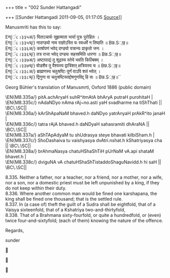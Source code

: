 +++
title = "002 Sunder Hattangadi"

+++
[[Sunder Hattangadi	2011-09-05, 01:17:05 [Source](https://groups.google.com/g/samskrita/c/ckD3lMZO4gg)]]



Manusmriti has this to say:



Eण्{ं८।३३५अ/} पिताऽचार्यः सुहृत्माता भार्या पुत्रः पुरोहितः ।  
Eण्{ं८।३३५च्/} नादण्ड्यो नाम राज्ञोऽस्ति यः स्वधर्मे न तिष्ठति ॥ Bछ.S्छ्॥  
Eण्{ं८।३३६अ/} कार्षापणं भवेद् दण्ड्यो यत्रान्यः प्राकृतो जनः ।  
Eण्{ं८।३३६च्/} तत्र राजा भवेद् दण्ड्यः सहस्रमिति धारणा ॥ Bछ.S्छ्॥  
Eण्{ं८।३३७अ/} अष्टापाद्यं तु शूद्रस्य स्तेये भवति किल्बिषम् ।  
Eण्{ं८।३३७च्/} षोडशैव तु वैश्यस्य द्वात्रिंशत् क्षत्रियस्य च ॥ Bछ.S्छ्॥  
Eण्{ं८।३३८अ/} ब्राह्मणस्य चतुःषष्टिः पूर्णं वाऽपि शतं भवेत् ।  
Eण्{ं८।३३८च्/} द्विगुणा वा चतुःषष्टिस्तद्दोषगुणविद्द् हि सः ॥ Bछ.S्छ्॥``



Georg Bühler's translation of Manusmrti, Oxford 1886 (public domain)



\\EN{M8.335a/} pitA.achAryaH suhR^itmAtA bhAryA putraH purohitaH \|  
\\EN{M8.335c/} nAdaNDyo nAma rAj\~no.asti yaH svadharme na tiShThati \|\| \\BC\\.\\SC\|\|  
\\EN{M8.336a/} kArShApaNaM bhaved.h daNDyo yatrAnyaH prAkR^ito janaH \|  
\\EN{M8.336c/} tatra rAjA bhaved.h daNDyaH sahasramiti dhAraNA \|\| \\BC\\.\\SC\|\|  
\\EN{M8.337a/} aShTApAdyaM tu shUdrasya steye bhavati kilbiSham.h \|  
\\EN{M8.337c/} ShoDashaiva tu vaishyasya dvAtri.nshat.h kShatriyasya cha \|\| \\BC\\.\\SC\|\|  
\\EN{M8.338a/} brAhmaNasya chatuHShaShTiH pUrNaM vA.api shataM bhavet.h \|  
\\EN{M8.338c/} dviguNA vA chatuHShaShTistaddoShaguNavidd.h hi saH \|\| \\BC\\.\\SC\|\|

  
8.335. Neither a father, nor a teacher, nor a friend, nor a mother, nor a wife, nor a son, nor a domestic priest must be left unpunished by a king, if they do not keep within their duty.  
8.336. Where another common man would be fined one karshapana, the king shall be fined one thousand; that is the settled rule.  
8.337. In (a case of) theft the guilt of a Sudra shall be eightfold, that of a Vaisya sixteenfold, that of a Kshatriya two-and-thirtyfold,  
8.338. That of a Brahmana sixty-fourfold, or quite a hundredfold, or (even) twice four-and-sixtyfold; (each of them) knowing the nature of the offence.

  

  




Regards,



sunder







